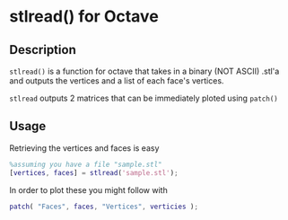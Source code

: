 stlread() for Octave
==================

## Description

`stlread()` is a function for octave that takes in a binary (NOT ASCII) .stl'a and outputs the vertices and a list of each face's vertices.

`stlread` outputs 2 matrices that can be immediately ploted using `patch()`

## Usage

Retrieving the vertices and faces is easy

```matlab
%assuming you have a file "sample.stl"
[vertices, faces] = stlread('sample.stl');
```

In order to plot these you might follow with

```matlab
patch( "Faces", faces, "Vertices", verticies );
```
